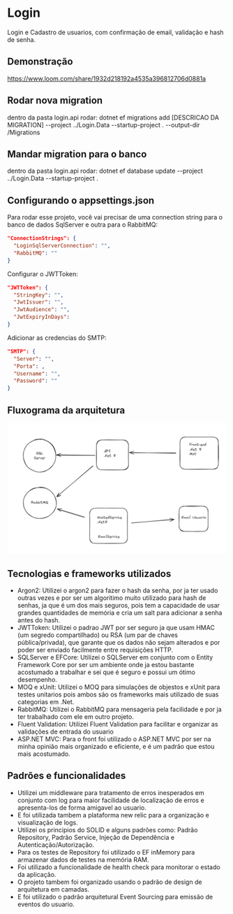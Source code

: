 
# Login

Login e Cadastro de usuarios, com confirmação de email, validação e hash de senha.


## Demonstração

https://www.loom.com/share/1932d218192a4535a396812706d0881a


## Rodar nova migration

dentro da pasta login.api rodar: dotnet ef migrations add [DESCRICAO DA MIGRATION] --project ../Login.Data --startup-project . --output-dir /Migrations

## Mandar migration para o banco

dentro da pasta login.api rodar: dotnet ef database update --project ../Login.Data --startup-project .

## Configurando o appsettings.json

Para rodar esse projeto, você vai precisar de uma connection string para o banco de dados SqlServer e outra para o RabbitMQ:

```json
"ConnectionStrings": {
  "LoginSqlServerConnection": "",
  "RabbitMQ": ""
}
```
Configurar o JWTToken:
```json
"JWTToken": {
  "StringKey": "",
  "JwtIssuer": "",
  "JwtAudience": "",
  "JwtExpiryInDays": 
}
```
Adicionar as credencias do SMTP:
```json
"SMTP": {
  "Server": "",
  "Porta": ,
  "Username": "",
  "Password": ""
}
```

## Fluxograma da arquitetura

![Descrição da Imagem](assets/fluxograma.png)

## Tecnologias e frameworks utilizados

- Argon2: Utilizei o argon2 para fazer o hash da senha, por ja ter usado outras vezes e por ser um algoritimo muito utilizado para hash de senhas, ja que é um dos mais seguros, pois tem a capacidade de usar grandes quantidades de memória e cria um salt para adicionar a senha antes do hash.
- JWTToken: Utilizei o padrao JWT por ser seguro ja que usam HMAC (um segredo compartilhado) ou RSA (um par de chaves pública/privada), que garante que os dados não sejam alterados e por poder ser enviado facilmente entre requisições HTTP.
- SQLServer e EFCore: Utilizei o SQLServer em conjunto com o Entity Framework Core por ser um ambiente onde ja estou bastante acostumado a trabalhar e sei que é seguro e possui um ótimo desempenho.
- MOQ e xUnit: Utilizei o MOQ para simulações de objestos e xUnit para testes unitarios pois ambos são os frameworks mais utilizado de suas categorias em .Net.
- RabbitMQ: Utilizei o RabbitMQ para mensageria pela facilidade e por ja ter trabalhado com ele em outro projeto.
- Fluent Validation: Utilizei Fluent Validation para facilitar e organizar as validações de entrada do usuario
- ASP.NET MVC: Para o front foi utilizado o ASP.NET MVC por ser na minha opinião mais organizado e eficiente, e é um padrão que estou mais acostumado.

## Padrões e funcionalidades
- Utilizei um middleware para tratamento de erros inesperados em conjunto com log para maior facilidade de localização de erros e apresenta-los de forma amigavel ao usuario.
- E foi utilizada tambem a plataforma new relic para a organização e visualização de logs.
- Utilizei os principios do SOLID e alguns padrões como: Padrão Repository, Padrão Service, Injeção de Dependência e Autenticação/Autorização.
- Para os testes de Repository foi utilizado o EF inMemory para armazenar dados de testes na memória RAM.
- Foi utilizado a funcionalidade de health check para monitorar o estado da aplicação.
- O projeto tambem foi organizado usando o padrão de design de arquitetura em camadas.
- E foi utilizado o padrão arquitetural Event Sourcing para emissão de eventos do usuario.

